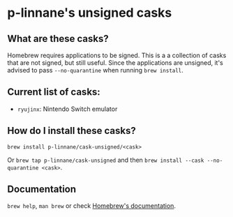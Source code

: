 # p-linnane's unsigned casks

## What are these casks?

Homebrew requires applications to be signed. This is a a collection of casks that are not signed, but still useful. Since the applications are unsigned, it's advised to pass `--no-quarantine` when running `brew install`.

## Current list of casks:

* `ryujinx`: Nintendo Switch emulator

## How do I install these casks?

`brew install p-linnane/cask-unsigned/<cask>`

Or `brew tap p-linnane/cask-unsigned` and then `brew install --cask --no-quarantine <cask>`.

## Documentation

`brew help`, `man brew` or check [Homebrew's documentation](https://docs.brew.sh).
